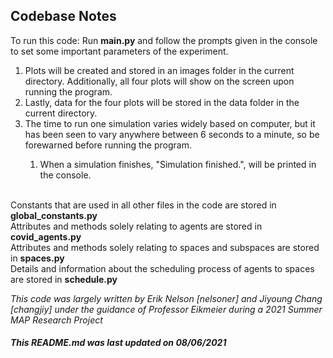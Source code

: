 ## Codebase Notes 
To run this code: Run **main.py** and follow the prompts given in the console to set some important parameters of the experiment.<br>
<ol>
<li> Plots will be created and stored in an images folder in the current directory. Additionally, all four plots will show on the screen upon running the program. </li>
<li> Lastly, data for the four plots will be stored in the data folder in the current directory.</li>
<li> The time to run one simulation varies widely based on computer, but it has been seen to vary anywhere between 6 seconds to a minute, so be forewarned before running the program.</li>
<ol> <li> When a simulation finishes, "Simulation finished.", will be printed in the console. </li> </ol> </li> </ol> <br>
Constants that are used in all other files in the code are stored in <b> global_constants.py </b> <br>
Attributes and methods solely relating to agents are stored in <b> covid_agents.py </b> <br>
Attributes and methods solely relating to spaces and subspaces are stored in <b> spaces.py </b> <br>
Details and information about the scheduling process of agents to spaces are stored in <b> schedule.py </b> <br>

*This code was largely written by Erik Nelson [nelsoner] and Jiyoung Chang [changjiy] under the guidance of Professor Eikmeier during a 2021 Summer MAP Research Project*
##### This README.md was last updated on 08/06/2021